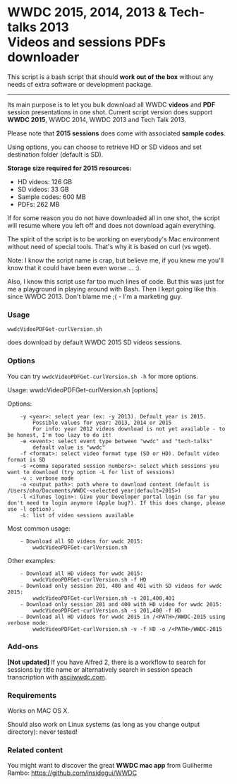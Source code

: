 WWDC 2015, 2014, 2013 & Tech-talks 2013 <br/>Videos and sessions PDFs downloader
================


This script is a bash script that should **work out of the box** without any needs of extra software or development package.
** **

Its main purpose is to let you bulk download all WWDC **videos** and **PDF** session presentations in one shot.
Current script version does support **WWDC 2015**, WWDC 2014, WWDC 2013 and Tech Talk 2013.

Please note that **2015 sessions** does come with associated **sample codes**.

Using options, you can choose to retrieve HD or SD videos and set destination folder (default is SD).

__Storage size required for 2015 resources:__

* HD videos: 126 GB
* SD videos: 33 GB
* Sample codes: 600 MB
* PDFs: 262 MB


If for some reason you do not have downloaded all in one shot, the script will resume where you left off and does not download again everything. 

The spirit of the script is to be working on everybody's Mac environment without need of special tools. That's why it is based on curl (vs wget).

Note: I know the script name is crap, but believe me, if you knew me you'll know that it could have been even worse ... :).

Also, I know this script use far too much lines of code. But this was just for me a playground in playing around with Bash. Then I kept going like this since WWDC 2013. Don't blame me ;( - I'm a marketing guy.

### Usage
`wwdcVideoPDFGet-curlVersion.sh`

does download by default WWDC 2015 SD videos sessions.

### Options
You can try `wwdcVideoPDFGet-curlVersion.sh -h` for more options.

Usage: 	wwdcVideoPDFGet-curlVersion.sh [options]

Options:

		-y <year>: select year (ex: -y 2013). Default year is 2015. 
			Possible values for year: 2013, 2014 or 2015
			For info: year 2012 videos download is not yet available - to be honest, I'm too lazy to do it!
		-e <event>: select event type between "wwdc" and "tech-talks"
			default value is "wwdc"
		-f <format>: select video format type (SD or HD). Default video format is SD
		-s <comma separated session numbers>: select which sessions you want to download (try option -L for list of sessions)
		-v : verbose mode
		-o <output path>: path where to download content (default is /Users/oho/Documents/WWDC-<selected year|default=2015>)
		-l <iTunes login>: Give your Developer portal login (so far you don't need to login anymore (Apple bug?). If this does change, please use -l option).
		-L: list of video sessions available


Most common usage:

		- Download all SD videos for wwdc 2015:
			wwdcVideoPDFGet-curlVersion.sh

Other examples:

		- Download all HD videos for wwdc 2015:
			wwdcVideoPDFGet-curlVersion.sh -f HD
		- Download only session 201, 400 and 401 with SD videos for wwdc 2015:
			wwdcVideoPDFGet-curlVersion.sh -s 201,400,401
		- Download only session 201 and 400 with HD video for wwdc 2015:
			wwdcVideoPDFGet-curlVersion.sh -s 201,400 -f HD
		- Download all HD videos for wwdc 2015 in /<PATH>/WWDC-2015 using verbose mode:
			wwdcVideoPDFGet-curlVersion.sh -v -f HD -o /<PATH>/WWDC-2015 
		

### Add-ons
**[Not updated]** If you have Alfred 2, there is a workflow to search for sessions by title name or alternatively search in session speach transcription with [asciiwwdc.com](http://asciiwwdc.com).


### Requirements
Works on MAC OS X.

Should also work on Linux systems (as long as you change output directory): never tested!

### Related content
You might want to discover the great **WWDC mac app** from Guilherme Rambo:  https://github.com/insidegui/WWDC
